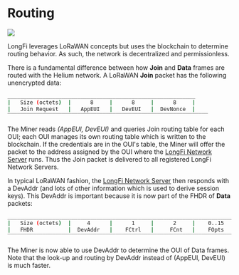 # Routing

![](../.gitbook/assets/artboard-copy-25.jpg)

LongFi leverages LoRaWAN concepts but uses the blockchain to determine routing behavior. As such, the network is decentralized and permissionless.

There is a fundamental difference between how **Join** and **Data** frames are routed with the Helium network. A LoRaWAN **Join** packet has the following unencrypted data:

```bash
___________________________________________________________
|   Size (octets)  |      8     |      8     |      8     |
|   Join Request   |   AppEUI   |   DevEUI   |  DevNonce  |
‾‾‾‾‾‾‾‾‾‾‾‾‾‾‾‾‾‾‾‾‾‾‾‾‾‾‾‾‾‾‾‾‾‾‾‾‾‾‾‾‾‾‾‾‾‾‾‾‾‾‾‾‾‾‾‾‾‾‾‾‾‾‾
```

The Miner reads _\(AppEUI, DevEUI\)_ and queries Join routing table for each OUI; each OUI manages its own routing table which is written to the blockchain. If the credentials are in the OUI's table, the Miner will offer the packet to the address assigned by the OUI where the [LongFi Network Server](https://github.com/helium/devdocs/blob/master/longfi/longfi-network-server.md) runs. Thus the Join packet is delivered to all registered LongFi Network Servers.

In typical LoRaWAN fashion, the [LongFi Network Server](https://github.com/helium/devdocs/blob/master/longfi/longfi-network-server.md) then responds with a DevAddr \(and lots of other information which is used to derive session keys\). This DevAddr is important because it is now part of the FHDR of **Data** packets:

```bash
________________________________________________________________________
|   Size (octets)  |     4      |      1     |      2     |    0..15   |
|   FHDR           |  DevAddr   |    FCtrl   |     FCnt   |    FOpts   |
‾‾‾‾‾‾‾‾‾‾‾‾‾‾‾‾‾‾‾‾‾‾‾‾‾‾‾‾‾‾‾‾‾‾‾‾‾‾‾‾‾‾‾‾‾‾‾‾‾‾‾‾‾‾‾‾‾‾‾‾‾‾‾‾‾‾‾‾‾‾‾‾‾‾‾‾
```

The Miner is now able to use DevAddr to determine the OUI of Data frames. Note that the look-up and routing by DevAddr instead of \(AppEUI, DevEUI\) is much faster.


